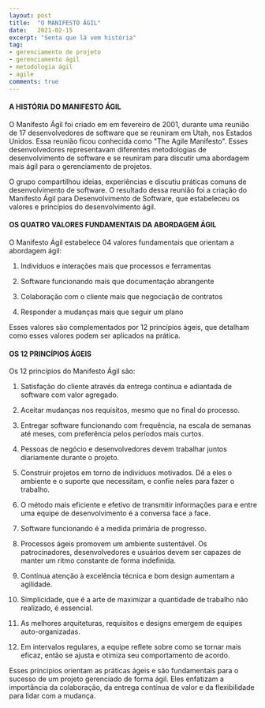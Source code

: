 ```yaml
---
layout: post
title:  "O MANIFESTO ÁGIL"
date:   2021-02-15
excerpt: "Senta que lá vem história"
tag:
- gerenciamento de projeto
- gerenciamento ágil
- metodologia ágil
- agile
comments: true
---
```

#### A HISTÓRIA DO MANIFESTO ÁGIL
O Manifesto Ágil foi criado em em fevereiro de 2001, durante uma reunião de 17 desenvolvedores de software que se reuniram em Utah, nos Estados Unidos. Essa reunião ficou conhecida como "The Agile Manifesto". Esses desenvolvedores representavam diferentes metodologias de desenvolvimento de software e se reuniram para discutir uma abordagem mais ágil para o gerenciamento de projetos.

O grupo compartilhou ideias, experiências e discutiu práticas comuns de desenvolvimento de software. O resultado dessa reunião foi a criação do Manifesto Ágil para Desenvolvimento de Software, que estabeleceu os valores e princípios do desenvolvimento ágil.

#### OS QUATRO VALORES FUNDAMENTAIS DA ABORDAGEM ÁGIL
O Manifesto Ágil estabelece 04 valores fundamentais que orientam a abordagem ágil:

1. Indivíduos e interações mais que processos e ferramentas

2. Software funcionando mais que documentação abrangente

3. Colaboração com o cliente mais que negociação de contratos

4. Responder a mudanças mais que seguir um plano

Esses valores são complementados por 12 princípios ágeis, que detalham como esses valores podem ser aplicados na prática.

#### OS 12 PRINCÍPIOS ÁGEIS

Os 12 princípios do Manifesto Ágil são:

1. Satisfação do cliente através da entrega contínua e adiantada de software com valor agregado.

2. Aceitar mudanças nos requisitos, mesmo que no final do processo.

3. Entregar software funcionando com frequência, na escala de semanas até meses, com preferência pelos períodos mais curtos.

4. Pessoas de negócio e desenvolvedores devem trabalhar juntos diariamente durante o projeto.

5. Construir projetos em torno de indivíduos motivados. Dê a eles o ambiente e o suporte que necessitam, e confie neles para fazer o trabalho.

6. O método mais eficiente e efetivo de transmitir informações para e entre uma equipe de desenvolvimento é a conversa face a face.

7. Software funcionando é a medida primária de progresso.

8. Processos ágeis promovem um ambiente sustentável. Os patrocinadores, desenvolvedores e usuários devem ser capazes de manter um ritmo constante de forma indefinida.

9. Contínua atenção à excelência técnica e bom design aumentam a agilidade.

10. Simplicidade, que é a arte de maximizar a quantidade de trabalho não realizado, é essencial.

11. As melhores arquiteturas, requisitos e designs emergem de equipes auto-organizadas.

12. Em intervalos regulares, a equipe reflete sobre como se tornar mais eficaz, então se ajusta e otimiza seu comportamento de acordo.

Esses princípios orientam as práticas ágeis e são fundamentais para o sucesso de um projeto gerenciado de forma ágil. Eles enfatizam a importância da colaboração, da entrega contínua de valor e da flexibilidade para lidar com a mudança.